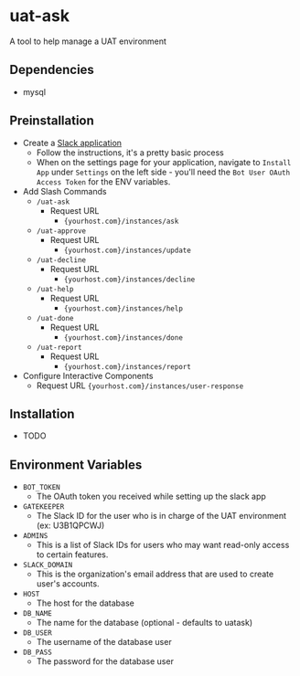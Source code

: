 # uat-ask
A tool to help manage a UAT environment

## Dependencies
- mysql

## Preinstallation
- Create a [Slack application](https://api.slack.com/apps)
    - Follow the instructions, it's a pretty basic process
    - When on the settings page for your application, navigate to `Install App` under `Settings` on the left side - you'll need the `Bot User OAuth Access Token` for the ENV variables.
- Add Slash Commands
    - `/uat-ask`
        - Request URL
            - `{yourhost.com}/instances/ask`
    - `/uat-approve`
        - Request URL
            - `{yourhost.com}/instances/update`
    - `/uat-decline`
        - Request URL
            - `{yourhost.com}/instances/decline`
    - `/uat-help`
        - Request URL
            - `{yourhost.com}/instances/help`
    - `/uat-done`
        - Request URL
            - `{yourhost.com}/instances/done`
    - `/uat-report`
        - Request URL
            - `{yourhost.com}/instances/report`
- Configure Interactive Components
    - Request URL
        `{yourhost.com}/instances/user-response`

## Installation
- TODO

## Environment Variables
- `BOT_TOKEN`
    - The OAuth token you received while setting up the slack app
- `GATEKEEPER`
    - The Slack ID for the user who is in charge of the UAT environment (ex: U3B1QPCWJ)
- `ADMINS`
    - This is a list of Slack IDs for users who may want read-only access to certain features.
- `SLACK_DOMAIN`
    - This is the organization's email address that are used to create user's accounts.
- `HOST`
    - The host for the database
- `DB_NAME`
    - The name for the database (optional - defaults to uatask)
- `DB_USER`
    - The username of the database user
- `DB_PASS`
    - The password for the database user